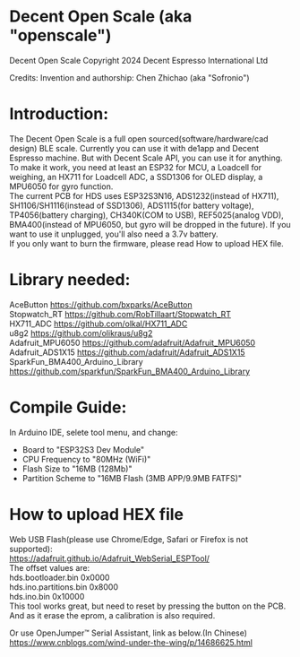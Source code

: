 # Decent Open Scale (aka "openscale")
Decent Open Scale
Copyright 2024 Decent Espresso International Ltd

Credits:
Invention and authorship: Chen Zhichao (aka "Sofronio")

# Introduction:
The Decent Open Scale is a full open sourced(software/hardware/cad design) BLE scale. Currently you can use it with de1app and Decent Espresso machine. But with Decent Scale API, you can use it for anything.<br />
To make it work, you need at least an ESP32 for MCU, a Loadcell for weighing, an HX711 for Loadcell ADC, a SSD1306 for OLED display, a MPU6050 for gyro function.<br />
The current PCB for HDS uses ESP32S3N16, ADS1232(instead of HX711), SH1106/SH1116(instead of SSD1306), ADS1115(for battery voltage), TP4056(battery charging), CH340K(COM to USB), REF5025(analog VDD), BMA400(instead of MPU6050, but gyro will be dropped in the future).
If you want to use it unplugged, you'll also need a 3.7v battery.<br />
If you only want to burn the firmware, please read How to upload HEX file.<br />

# Library needed:
AceButton https://github.com/bxparks/AceButton <br />
Stopwatch_RT https://github.com/RobTillaart/Stopwatch_RT <br />
HX711_ADC https://github.com/olkal/HX711_ADC <br />
u8g2 https://github.com/olikraus/u8g2 <br />
Adafruit_MPU6050 https://github.com/adafruit/Adafruit_MPU6050 <br />
Adafruit_ADS1X15 https://github.com/adafruit/Adafruit_ADS1X15 <br />
SparkFun_BMA400_Arduino_Library https://github.com/sparkfun/SparkFun_BMA400_Arduino_Library <br />

# Compile Guide:
In Arduino IDE, selete tool menu, and change:
- Board to "ESP32S3 Dev Module"<br />
- CPU Frequency to "80MHz (WiFi)"<br />
- Flash Size to "16MB (128Mb)"<br />
- Partition Scheme to "16MB Flash (3MB APP/9.9MB FATFS)"<br />

# How to upload HEX file
Web USB Flash(please use Chrome/Edge, Safari or Firefox is not supported):<br />
https://adafruit.github.io/Adafruit_WebSerial_ESPTool/ <br />
The offset values are:<br />
hds.bootloader.bin 0x0000<br />
hds.ino.partitions.bin 0x8000<br />
hds.ino.bin 0x10000<br />
This tool works great, but need to reset by pressing the button on the PCB.<br />
And as it erase the eprom, a calibration is also required.<br />

Or use OpenJumper™ Serial Assistant, link as below.(In Chinese)<br />
https://www.cnblogs.com/wind-under-the-wing/p/14686625.html <br />
